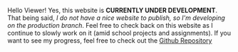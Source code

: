 Hello Viewer! Yes, this website is **CURRENTLY UNDER DEVELOPMENT**. That being said, *I do not have a nice website to publish, so I'm developing on the production branch*.
Feel free to check back on this website as I continue to slowly work on it (amid school projects and assignments).
If you want to see my progress, feel free to check out the [Github Repository](https://github.com/LittleTealeaf/littletealeaf.github.io)
